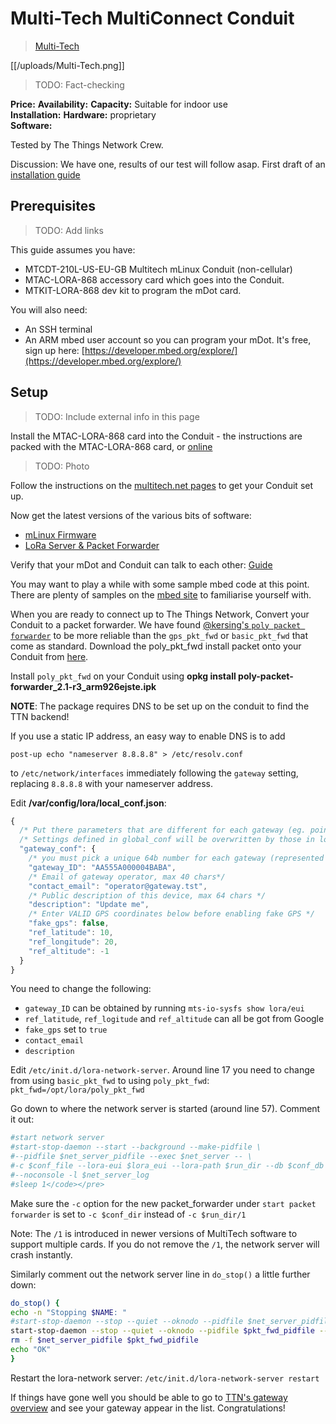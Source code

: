 # Multi-Tech MultiConnect Conduit

> [Multi-Tech](http://www.multitech.com/brands/multiconnect-conduit)

[[/uploads/Multi-Tech.png]]

> TODO: Fact-checking

**Price:**
**Availability:**
**Capacity:**
Suitable for indoor use  
**Installation:**
**Hardware:** proprietary  
**Software:**

Tested by The Things Network Crew.   

Discussion: We have one, results of our test will follow asap.
First draft of an [installation guide](/wiki/Installing-your-Multitech-mLinux-Conduit)

## Prerequisites

> TODO: Add links

This guide assumes you have:

* MTCDT-210L-US-EU-GB Multitech mLinux Conduit (non-cellular)
* MTAC-LORA-868 accessory card which goes into the Conduit.
* MTKIT-LORA-868 dev kit to program the mDot card.

You will also need:

* An SSH terminal
* An ARM mbed user account so you can program your mDot. It's free, sign up here: [https://developer.mbed.org/explore/](https://developer.mbed.org/explore/)

## Setup

> TODO: Include external info in this page

Install the MTAC-LORA-868 card into the Conduit - the instructions are packed with the MTAC-LORA-868 card, or [online](http://www.multitech.net/developer/products/accessory-cards/installing-an-accessory-card/)

> TODO: Photo

Follow the instructions on the [multitech.net pages](http://www.multitech.net/developer/software/mlinux/getting-started-with-conduit-mlinux/) to get your Conduit set up.

Now get the latest versions of the various bits of software:

* [mLinux Firmware](http://www.multitech.net/developer/software/mlinux/using-mlinux/flashing-mlinux-firmware-for-conduit/)
* [LoRa Server & Packet Forwarder](http://www.multitech.net/developer/software/mlinux/using-mlinux/upgrade-lora-server/)

Verify that your mDot and Conduit can talk to each other: [Guide](http://www.multitech.net/developer/software/lora/getting-started-with-lora-conduit-mlinux/)

You may want to play a while with some sample mbed code at this point. There are plenty of samples on the [mbed site](https://developer.mbed.org/platforms/MTS-mDot-F411/) to familiarise yourself with.

When you are ready to connect up to The Things Network, Convert your Conduit to a packet forwarder. We have found [@kersing's `poly packet forwarder`](https://github.com/kersing/packet_forwarder/tree/master/poly_pkt_fwd) to be more reliable than the `gps_pkt_fwd` or `basic_pkt_fwd` that come as standard. Download the poly_pkt_fwd install packet onto your Conduit from [here](https://github.com/kersing/packet_forwarder/blob/master/multitech-bin/poly-packet-forwarder_2.1-r3_arm926ejste.ipk?raw=true).

Install `poly_pkt_fwd` on your Conduit using **opkg install poly-packet-forwarder_2.1-r3_arm926ejste.ipk**

**NOTE**: The package requires DNS to be set up on the conduit to find the TTN backend!

If you use a static IP address, an easy way to enable DNS is to add 

```
post-up echo "nameserver 8.8.8.8" > /etc/resolv.conf
```

to `/etc/network/interfaces` immediately following the `gateway` setting, replacing `8.8.8.8` with your nameserver address.

Edit **/var/config/lora/local_conf.json**:

```js
{
  /* Put there parameters that are different for each gateway (eg. pointing one gateway to a test server while the others stay in production) */
  /* Settings defined in global_conf will be overwritten by those in local_conf */
  "gateway_conf": {
    /* you must pick a unique 64b number for each gateway (represented by an hex string) */
    "gateway_ID": "AA555A000004BABA",
    /* Email of gateway operator, max 40 chars*/
    "contact_email": "operator@gateway.tst",
    /* Public description of this device, max 64 chars */
    "description": "Update me",
    /* Enter VALID GPS coordinates below before enabling fake GPS */
    "fake_gps": false,
    "ref_latitude": 10,
    "ref_longitude": 20,
    "ref_altitude": -1
  }
}
```

You need to change the following:

* `gateway_ID` can be obtained by running `mts-io-sysfs show lora/eui`
* `ref_latitude`, `ref_logitude` and `ref_altitude` can all be got from Google
* `fake_gps` set to `true`
* `contact_email`
* `description`

Edit `/etc/init.d/lora-network-server`. Around line 17 you need to change from using `basic_pkt_fwd` to using `poly_pkt_fwd`: `pkt_fwd=/opt/lora/poly_pkt_fwd`

Go down to where the network server is started (around line 57). Comment it out:

```sh
#start network server
#start-stop-daemon --start --background --make-pidfile \
#--pidfile $net_server_pidfile --exec $net_server -- \
#-c $conf_file --lora-eui $lora_eui --lora-path $run_dir --db $conf_db \
#--noconsole -l $net_server_log
#sleep 1</code></pre>
```

Make sure the `-c` option for the new packet_forwarder under `start packet forwarder` is set to `-c $conf_dir` instead of `-c $run_dir/1`

Note: The `/1` is introduced in newer versions of MultiTech software to support multiple cards. If you do not remove the `/1`, the network server will crash instantly.

Similarly comment out the network server line in `do_stop()` a little further down:

```sh
do_stop() {
echo -n "Stopping $NAME: "
#start-stop-daemon --stop --quiet --oknodo --pidfile $net_server_pidfile --r
start-stop-daemon --stop --quiet --oknodo --pidfile $pkt_fwd_pidfile --retry
rm -f $net_server_pidfile $pkt_fwd_pidfile
echo "OK"
}
```

Restart the lora-network server: `/etc/init.d/lora-network-server restart`

If things have gone well you should be able to go to [TTN's gateway overview](http://thethingsnetwork.org/api/v0/gateways/) and see your gateway appear in the list. Congratulations!
